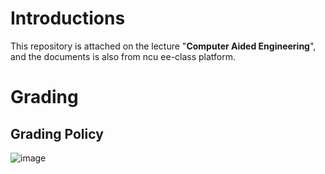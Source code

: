 # Introductions
This repository is attached on the lecture "**Computer Aided Engineering**", and the documents is also from ncu ee-class platform.

# Grading
## Grading Policy
![image](https://github.com/user-attachments/assets/23b627b0-0e9e-48a9-9492-dfc256f05885)

